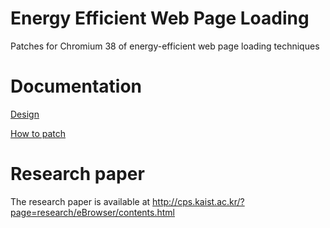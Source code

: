 # Energy Efficient Web Page Loading
Patches for Chromium 38 of energy-efficient web page loading techniques

# Documentation
[Design](https://docs.google.com/document/d/1LmJ4bx4-PB3r7R_PreMySVeehjLwb62eylsgv_r7e6Y/edit?usp=sharing)

[How to patch](https://docs.google.com/document/d/1-HxSHusmhAFImI2uruCbvjFsNu-0OlOpr35XQmHmGbU/edit?usp=sharing)

# Research paper
The research paper is available at http://cps.kaist.ac.kr/?page=research/eBrowser/contents.html
